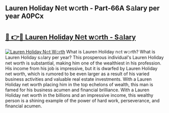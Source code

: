 ## Lauren Holiday N𝚎t w𝚘rth - Part-66A S𝚊lary per year A0PCx

# <h2><a href="http://gc3hs6.nevu.top/?p=Lauren+Holiday">🔗 👉🔴 Lauren Holiday N𝚎t w𝚘rth - S𝚊lary</a></h2>

[![Lauren Holiday N𝚎t W𝚘rth](https://i.imgur.com/Oavwk0R.jpeg)](http://gc3hs6.nevu.top/?p=Lauren+Holiday)
What is Lauren Holiday n𝚎t w𝚘rth? What is Lauren Holiday s𝚊lary per year?
This prosperous individual's Lauren Holiday net worth is substantial, making him one of the wealthiest in his profession. His income from his job is impressive, but it is dwarfed by Lauren Holiday net worth, which is rumored to be even larger as a result of his varied business activities and valuable real estate investments. With a Lauren Holiday net worth placing him in the top echelons of wealth, this man is famed for his business acumen and financial brilliance. With a Lauren Holiday net worth in the billions and an impressive income, this wealthy person is a shining example of the power of hard work, perseverance, and financial acumen.
